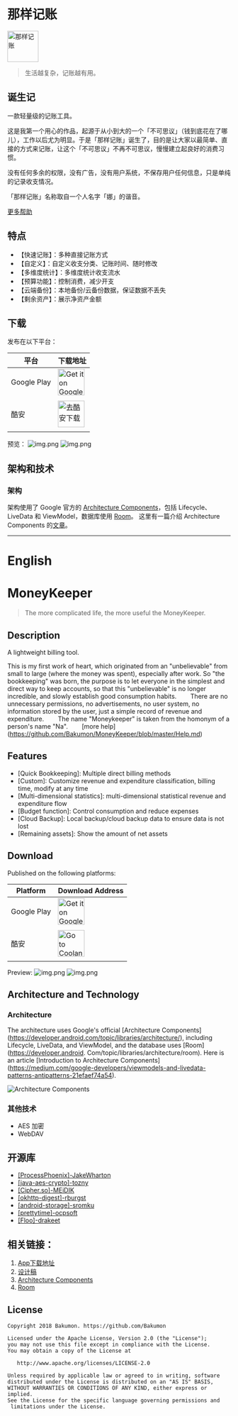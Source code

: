 # 那样记账

<img alt='那样记账' src='https://i.loli.net/2018/06/27/5b33a4e2e7cb0.png' height="70"/>

>生活越复杂，记账越有用。

## 诞生记

   一款轻量级的记账工具。
   
   这是我第一个用心的作品，起源于从小到大的一个「不可思议」（钱到底花在了哪儿），工作以后尤为明显。于是「那样记账」诞生了，目的是让大家以最简单、直接的方式来记账，让这个「不可思议」不再不可思议，慢慢建立起良好的消费习惯。
   
   没有任何多余的权限，没有广告，没有用户系统，不保存用户任何信息，只是单纯的记录收支情况。
   
   「那样记账」名称取自一个人名字「娜」的谐音。
   
   [更多帮助](https://github.com/Bakumon/MoneyKeeper/blob/master/Help.md)

## 特点

- 【快速记账】：多种直接记账方式
- 【自定义】：自定义收支分类、记账时间、随时修改
- 【多维度统计】：多维度统计收支流水
- 【预算功能】：控制消费，减少开支
- 【云端备份】：本地备份/云备份数据，保证数据不丢失
- 【剩余资产】：展示净资产金额

## 下载

发布在以下平台：

| 平台 | 下载地址 |
| ---- | ---- |
| Google Play | <a href='https://play.google.com/store/apps/details?id=me.bakumon.moneykeeper&pcampaignid=MKT-Other-global-all-co-prtnr-py-PartBadge-Mar2515-1'><img alt='Get it on Google Play' src='https://i.loli.net/2018/06/27/5b32eac49f930.png' height="60"/>
</a> |
| 酷安 | <a href='https://www.coolapk.com/apk/me.bakumon.moneykeeper'><img alt='去酷安下载' src='https://ws4.sinaimg.cn/large/006tNc79ly1fsphx16ybdj30go06st8q.jpg' height="60"/>
</a> |

预览：
![img.png](https://ws3.sinaimg.cn/large/006tNc79ly1fsp159i5gxj31kw0sgwl3.jpg)
![img.png](https://ws2.sinaimg.cn/large/006tNc79ly1ft2ct8vnk7j31kw0sgtum.jpg)

## 架构和技术

### 架构

架构使用了 Google 官方的 [Architecture Components](https://developer.android.com/topic/libraries/architecture/)，包括 Lifecycle、LiveData 和 ViewModel，数据库使用 [Room](https://developer.android.com/topic/libraries/architecture/room)。
这里有一篇介绍 Architecture Components 的[文章](https://medium.com/google-developers/viewmodels-and-livedata-patterns-antipatterns-21efaef74a54)。

-------

# English

# MoneyKeeper

>The more complicated life, the more useful the MoneyKeeper.

## Description 

A lightweight billing tool.

This is my first work of heart, which originated from an "unbelievable" from small to large (where the money was spent), especially after work. So "the bookkeeping" was born, the purpose is to let everyone in the simplest and direct way to keep accounts, so that this "unbelievable" is no longer incredible, and slowly establish good consumption habits.
   
   There are no unnecessary permissions, no advertisements, no user system, no information stored by the user, just a simple record of revenue and expenditure.
   
   The name "Moneykeeper" is taken from the homonym of a person's name "Na".
   
   [more help] (https://github.com/Bakumon/MoneyKeeper/blob/master/Help.md)

## Features

- [Quick Bookkeeping]: Multiple direct billing methods
- [Custom]: Customize revenue and expenditure classification, billing time, modify at any time
- [Multi-dimensional statistics]: multi-dimensional statistical revenue and expenditure flow
- [Budget function]: Control consumption and reduce expenses
- [Cloud Backup]: Local backup/cloud backup data to ensure data is not lost
- [Remaining assets]: Show the amount of net assets

## Download

Published on the following platforms:

| Platform | Download Address |
| ---- | ---- |
| Google Play | <a href='https://play.google.com/store/apps/details?id=me.bakumon.moneykeeper&pcampaignid=MKT-Other-global-all-co-prtnr-py-PartBadge-Mar2515 -1'><img alt='Get it on Google Play' src='https://i.loli.net/2018/06/27/5b32eac49f930.png' height="60"/>
</a> |
| 酷安 | <a href='https://www.coolapk.com/apk/me.bakumon.moneykeeper'><img alt='Go to Coolan Download' src='https://ws4.sinaimg.cn /large/006tNc79ly1fsphx16ybdj30go06st8q.jpg' height="60"/>
</a> |

Preview:
![img.png](https://ws3.sinaimg.cn/large/006tNc79ly1fsp159i5gxj31kw0sgwl3.jpg)
![img.png](https://ws2.sinaimg.cn/large/006tNc79ly1ft2ct8vnk7j31kw0sgtum.jpg)

## Architecture and Technology

### Architecture

The architecture uses Google's official [Architecture Components] (https://developer.android.com/topic/libraries/architecture/), including Lifecycle, LiveData, and ViewModel, and the database uses [Room] (https://developer.android. Com/topic/libraries/architecture/room).
Here is an article [Introduction to Architecture Components] (https://medium.com/google-developers/viewmodels-and-livedata-patterns-antipatterns-21efaef74a54).

![Architecture Components](https://ws1.sinaimg.cn/large/006tKfTcly1fs7957cwd7j31di0gumxz.jpg)

### 其他技术

- AES 加密
- WebDAV

## 开源库

- [[ProcessPhoenix]-JakeWharton](https://github.com/JakeWharton/ProcessPhoenix)
- [[java-aes-crypto]-tozny](https://github.com/tozny/java-aes-crypto)
- [[Cipher.so]-MEiDIK](https://github.com/MEiDIK/Cipher.so)
- [[okhttp-digest]-rburgst](https://github.com/rburgst/okhttp-digest)
- [[android-storage]-sromku](https://github.com/sromku/android-storage)
- [[prettytime]-ocpsoft](https://github.com/ocpsoft/prettytime)
- [[Floo]-drakeet](https://github.com/drakeet/Floo)

## 相关链接：

1. [App下载地址](https://www.coolapk.com/apk/188475)
2. [设计稿](https://www.zcool.com.cn/work/ZMjExOTI4OTY=.html)
3. [Architecture Components](https://developer.android.com/topic/libraries/architecture/)
4. [Room](https://developer.android.com/topic/libraries/architecture/room)

## License

```
Copyright 2018 Bakumon. https://github.com/Bakumon

Licensed under the Apache License, Version 2.0 (the "License");
you may not use this file except in compliance with the License.
You may obtain a copy of the License at

   http://www.apache.org/licenses/LICENSE-2.0

Unless required by applicable law or agreed to in writing, software
distributed under the License is distributed on an "AS IS" BASIS,
WITHOUT WARRANTIES OR CONDITIONS OF ANY KIND, either express or implied.
See the License for the specific language governing permissions and
 limitations under the License.
 ```
